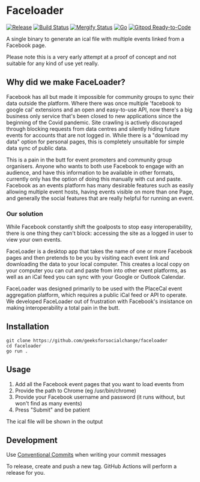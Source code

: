 # Faceloader


[![Release](https://img.shields.io/github/release-pre/geeksforsocialchange/faceloader.svg?logo=github&style=flat&v=1)](https://github.com/geeksforsocialchange/faceloader/releases)
[![Build Status](https://img.shields.io/github/workflow/status/geeksforsocialchange/faceloader/run-go-tests?logo=github&v=1)](https://github.com/geeksforsocialchange/faceloader/actions)
[![Mergify Status](https://img.shields.io/endpoint.svg?url=https://gh.mergify.io/badges/geeksforsocialchange/faceloader&style=flat&v=1)](https://mergify.io)
[![Go](https://img.shields.io/github/go-mod/go-version/geeksforsocialchange/faceloader?v=1)](https://golang.org/)
[![Gitpod Ready-to-Code](https://img.shields.io/badge/Gitpod-ready--to--code-blue?logo=gitpod)](https://gitpod.io/#https://github.com/geeksforsocialchange/faceloader)


A single binary to generate an ical file with multiple events linked from a Facebook page.

Please note this is a very early attempt at a proof of concept and not suitable for any kind of use yet really.

## Why did we make FaceLoader?

Facebook has all but made it impossible for community groups to sync their data outside the platform. Where there was once multiple 'facebook to google cal' extensions and an open and easy-to-use API, now there's a big business only service that's been closed to new applications since the beginning of the Covid pandemic. Site crawling is actively discouraged through blocking requests from data centres and silently hiding future events for accounts that are not logged in. While there is a "download my data" option for personal pages, this is completely unsuitable for simple data sync of public data.

This is a pain in the butt for event promoters and community group organisers. Anyone who wants to both use Facebook to engage with an audience, and have this information to be available in other formats, currently only has the option of doing this manually with cut and paste. Facebook as an events platform has many desirable features such as easily allowing multiple event hosts, having events visible on more than one Page, and generally the social features that are really helpful for running an event.

### Our solution

While Facebook constantly shift the goalposts to stop easy interoperability, there is one thing they can't block: accessing the site as a logged in user to view your own events.

FaceLoader is a desktop app that takes the name of one or more Facebook pages and then pretends to be you by visiting each event link and downloading the data to your local computer. This creates a local copy on your computer you can cut and paste from into other event platforms, as well as an iCal feed you can sync with your Google or Outlook Calendar.

FaceLoader was designed primarily to be used with the PlaceCal event aggregation platform, which requires a public iCal feed or API to operate. We developed FaceLoader out of frustration with Facebook's insistance on making interoperability a total pain in the butt.

## Installation

```
git clone https://github.com/geeksforsocialchange/faceloader
cd faceloader
go run .
```

## Usage

1. Add all the Facebook event pages that you want to load events from
2. Provide the path to Chrome (eg /usr/bin/chrome)
3. Provide your Facebook username and password (it runs without, but won't find as many events)
4. Press "Submit" and be patient

The ical file will be shown in the output

## Development

Use [Conventional Commits](https://www.conventionalcommits.org/en/v1.0.0/) when writing your commit messages

To release, create and push a new tag. GitHub Actions will perform a release for you.